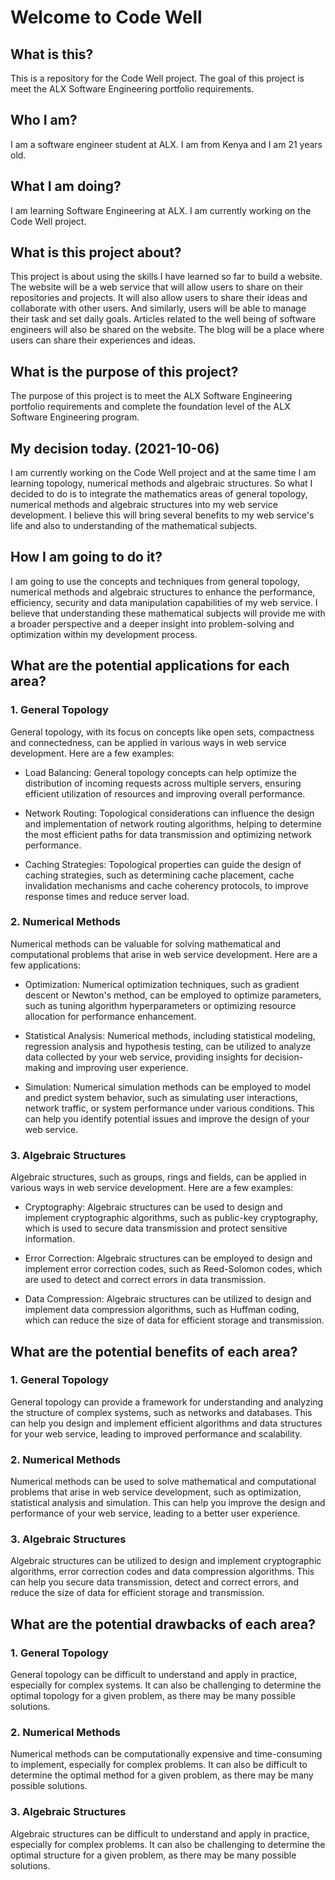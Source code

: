 # Welcome to Code Well

## What is this?

This is a repository for the Code Well project. The goal
of this project is meet the ALX Software Engineering
portfolio requirements.

## Who I am?

I am a software engineer student at ALX. I am from
Kenya and I am 21 years old.

## What I am doing?

I am learning Software Engineering at ALX. I am
currently working on the Code Well project.

## What is this project about?

This project is about using the skills I have learned
so far to build a website. The website will be a
web service that will allow users to share on their
repositories and projects. It will also allow users
to share their ideas and collaborate with other users.
And similarly, users will be able to manage their
task and set daily goals.
Articles related to the well being of software
engineers will also be shared on the website.
The blog will be a place where users can share
their experiences and ideas.

## What is the purpose of this project?

The purpose of this project is to meet the ALX
Software Engineering portfolio requirements and
complete the foundation level of the ALX Software
Engineering program.

## My decision today. (2021-10-06)

I am currently working on the Code Well project and
at the same time I am learning topology, numerical
methods and algebraic structures. So what I decided
to do is to integrate the mathematics areas of
general topology, numerical methods and algebraic
structures into my web service development. I
believe this will bring several benefits to my web
service's life and also to understanding of the
mathematical subjects.

## How I am going to do it?

I am going to use the concepts and techniques from
general topology, numerical methods and algebraic
structures to enhance the performance, efficiency,
security and data manipulation capabilities of my
web service. I believe that understanding these
mathematical subjects will provide me with a
broader perspective and a deeper insight into
problem-solving and optimization within my
development process.

## What are the potential applications for each area?

### 1. General Topology

General topology, with its focus on concepts like
open sets, compactness and connectedness, can be
applied in various ways in web service development.
Here are a few examples:

- Load Balancing: General topology concepts can help
optimize the distribution of incoming requests across
multiple servers, ensuring efficient utilization of
resources and improving overall performance.

- Network Routing: Topological considerations can
influence the design and implementation of network
routing algorithms, helping to determine the most
efficient paths for data transmission and optimizing
network performance.

- Caching Strategies: Topological properties can
guide the design of caching strategies, such as
determining cache placement, cache invalidation
mechanisms and cache coherency protocols, to improve
response times and reduce server load.

### 2. Numerical Methods

Numerical methods can be valuable for solving
mathematical and computational problems that arise
in web service development. Here are a few
applications:

- Optimization: Numerical optimization techniques,
such as gradient descent or Newton's method, can be
employed to optimize parameters, such as tuning
algorithm hyperparameters or optimizing resource
allocation for performance enhancement.

- Statistical Analysis: Numerical methods, including
statistical modeling, regression analysis and
hypothesis testing, can be utilized to analyze data
collected by your web service, providing insights
for decision-making and improving user experience.

- Simulation: Numerical simulation methods can be
employed to model and predict system behavior, such
as simulating user interactions, network traffic,
or system performance under various conditions. This
can help you identify potential issues and improve
the design of your web service.

### 3. Algebraic Structures

Algebraic structures, such as groups, rings and
fields, can be applied in various ways in web
service development. Here are a few examples:

- Cryptography: Algebraic structures can be used
to design and implement cryptographic algorithms,
such as public-key cryptography, which is used to
secure data transmission and protect sensitive
information.

- Error Correction: Algebraic structures can be
employed to design and implement error correction
codes, such as Reed-Solomon codes, which are used
to detect and correct errors in data transmission.

- Data Compression: Algebraic structures can be
utilized to design and implement data compression
algorithms, such as Huffman coding, which can
reduce the size of data for efficient storage and
transmission.

## What are the potential benefits of each area?

### 1. General Topology

General topology can provide a framework for
understanding and analyzing the structure of
complex systems, such as networks and databases.
This can help you design and implement efficient
algorithms and data structures for your web
service, leading to improved performance and
scalability.

### 2. Numerical Methods

Numerical methods can be used to solve mathematical
and computational problems that arise in web service
development, such as optimization, statistical
analysis and simulation. This can help you improve
the design and performance of your web service,
leading to a better user experience.

### 3. Algebraic Structures

Algebraic structures can be utilized to design and
implement cryptographic algorithms, error correction
codes and data compression algorithms. This can help
you secure data transmission, detect and correct
errors, and reduce the size of data for efficient
storage and transmission.

## What are the potential drawbacks of each area?

### 1. General Topology

General topology can be difficult to understand and
apply in practice, especially for complex systems.
It can also be challenging to determine the optimal
topology for a given problem, as there may be many
possible solutions.

### 2. Numerical Methods

Numerical methods can be computationally expensive
and time-consuming to implement, especially for
complex problems. It can also be difficult to
determine the optimal method for a given problem,
as there may be many possible solutions.

### 3. Algebraic Structures

Algebraic structures can be difficult to understand
and apply in practice, especially for complex
problems. It can also be challenging to determine
the optimal structure for a given problem, as there
may be many possible solutions.
